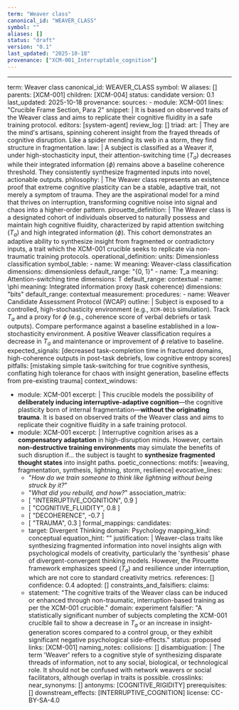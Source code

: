 ```yaml
---
term: "Weaver class"
canonical_id: "WEAVER_CLASS"
symbol: ""
aliases: []
status: "draft"
version: "0.1"
last_updated: "2025-10-18"
provenance: ["XCM-001_Interruptable_cognition"]
---
```


---
term: Weaver class
canonical_id: WEAVER_CLASS
symbol: W
aliases: []
parents: [XCM-001]
children: [XCM-004]
status: candidate
version: 0.1
last_updated: 2025-10-18
provenance:
  sources:
    - module: XCM-001
      lines: "Crucible Frame Section, Para 2"
      snippet: |
        It is based on observed traits of the Weaver class and aims to replicate their cognitive fluidity in a safe training protocol.
  editors: [system-agent]
  review_log: []
triad:
  art: |
    They are the mind's artisans, spinning coherent insight from the frayed threads of cognitive disruption. Like a spider mending its web in a storm, they find structure in fragmentation.
  law: |
    A subject is classified as a Weaver if, under high-stochasticity input, their attention-switching time ($T_a$) decreases while their integrated information ($\phi$) remains above a baseline coherence threshold. They consistently synthesize fragmented inputs into novel, actionable outputs.
  philosophy: |
    The Weaver class represents an existence proof that extreme cognitive plasticity can be a stable, adaptive trait, not merely a symptom of trauma. They are the aspirational model for a mind that thrives on interruption, transforming cognitive noise into signal and chaos into a higher-order pattern.
pirouette_definition: |
  The Weaver class is a designated cohort of individuals observed to naturally possess and maintain high cognitive fluidity, characterized by rapid attention switching ($T_a$) and high integrated information ($\phi$). This cohort demonstrates an adaptive ability to synthesize insight from fragmented or contradictory inputs, a trait which the XCM-001 crucible seeks to replicate via non-traumatic training protocols.
operational_definition:
  units: Dimensionless classification
  symbol_table:
    - name: W
      meaning: Weaver-class classification
      dimensions: dimensionless
      default_range: "{0, 1}"
    - name: T_a
      meaning: Attention-switching time
      dimensions: T
      default_range: contextual
    - name: \phi
      meaning: Integrated information proxy (task coherence)
      dimensions: "bits"
      default_range: contextual
  measurement:
    procedures:
      - name: Weaver Candidate Assessment Protocol (WCAP)
        outline: |
          Subject is exposed to a controlled, high-stochasticity environment (e.g., `XCM-001b` simulation). Track $T_a$ and a proxy for $\phi$ (e.g., coherence score of verbal debriefs or task outputs). Compare performance against a baseline established in a low-stochasticity environment. A positive Weaver classification requires a decrease in $T_a$ and maintenance or improvement of $\phi$ relative to baseline.
        expected_signals: [decreased task-completion time in fractured domains, high-coherence outputs in post-task debriefs, low cognitive entropy scores]
        pitfalls: [mistaking simple task-switching for true cognitive synthesis, conflating high tolerance for chaos with insight generation, baseline effects from pre-existing trauma]
context_windows:
  - module: XCM-001
    excerpt: |
      This crucible models the possibility of **deliberately inducing interruptive-adaptive cognition**—the cognitive plasticity born of internal fragmentation—**without the originating trauma**. It is based on observed traits of the Weaver class and aims to replicate their cognitive fluidity in a safe training protocol.
  - module: XCM-001
    excerpt: |
      Interruptive cognition arises as a **compensatory adaptation** in high-disruption minds. However, certain **non-destructive training environments** may simulate the benefits of such disruption if... the subject is taught to **synthesize fragmented thought states** into insight paths.
poetic_connections:
  motifs: [weaving, fragmentation, synthesis, lightning, storm, resilience]
  evocative_lines:
    - "*How do we train someone to think like lightning without being struck by it?*"
    - "*What did you rebuild, and how?*"
  association_matrix:
    - [ "INTERRUPTIVE_COGNITION", 0.9 ]
    - [ "COGNITIVE_FLUIDITY", 0.8 ]
    - [ "DECOHERENCE", -0.7 ]
    - [ "TRAUMA", 0.3 ]
formal_mappings:
  candidates:
    - target: Divergent Thinking
      domain: Psychology
      mapping_kind: conceptual
      equation_hint: ""
      justification: |
        Weaver-class traits like synthesizing fragmented information into novel insights align with psychological models of creativity, particularly the 'synthesis' phase of divergent-convergent thinking models. However, the Pirouette framework emphasizes speed ($T_a$) and resilience under interruption, which are not core to standard creativity metrics.
      references: []
      confidence: 0.4
  adopted: []
constraints_and_falsifiers:
  claims:
    - statement: "The cognitive traits of the Weaver class can be induced or enhanced through non-traumatic, interruption-based training as per the XCM-001 crucible."
      domain: experiment
      falsifier: "A statistically significant number of subjects completing the XCM-001 crucible fail to show a decrease in $T_a$ or an increase in insight-generation scores compared to a control group, or they exhibit significant negative psychological side-effects."
      status: proposed
      links: [XCM-001]
naming_notes:
  collisions: []
  disambiguation: |
    The term 'Weaver' refers to a cognitive style of synthesizing disparate threads of information, not to any social, biological, or technological role. It should not be confused with network weavers or social facilitators, although overlap in traits is possible.
crosslinks:
  near_synonyms: []
  antonyms: [COGNITIVE_RIGIDITY]
  prerequisites: []
  downstream_effects: [INTERRUPTIVE_COGNITION]
license: CC-BY-SA-4.0
